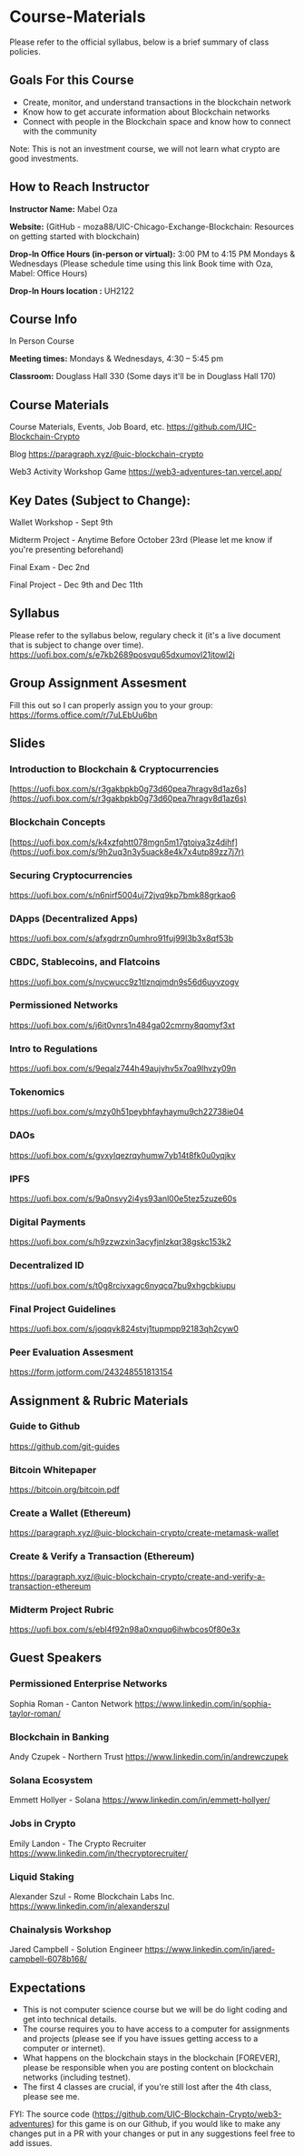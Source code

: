 # Course-Materials
Please refer to the official syllabus, below is a brief summary of class policies. 

## Goals For this Course
- Create, monitor, and understand transactions in the blockchain network
- Know how to get accurate information about Blockchain networks
- Connect with people in the Blockchain space and know how to connect with the community

Note: This is not an investment course, we will not learn what crypto are good investments.

## How to Reach Instructor
**Instructor Name:** Mabel Oza 

**Website:** (GitHub - moza88/UIC-Chicago-Exchange-Blockchain: Resources on getting started with blockchain)

**Drop-In Office Hours (in-person or virtual):** 3:00 PM to 4:15 PM Mondays & Wednesdays (Please schedule time using this link Book time with Oza, Mabel: Office Hours)

**Drop-In Hours location :** UH2122

## Course Info
In Person Course

**Meeting times:** Mondays & Wednesdays, 4:30 – 5:45 pm

**Classroom:** Douglass Hall 330 (Some days it'll be in Douglass Hall 170)

## Course Materials
Course Materials, Events, Job Board, etc.
https://github.com/UIC-Blockchain-Crypto

Blog
https://paragraph.xyz/@uic-blockchain-crypto

Web3 Activity Workshop Game
https://web3-adventures-tan.vercel.app/

## Key Dates (Subject to Change):
Wallet Workshop - Sept 9th

Midterm Project - Anytime Before October 23rd (Please let me know if you're presenting beforehand)

Final Exam - Dec 2nd

Final Project - Dec 9th and Dec 11th

## Syllabus
Please refer to the syllabus below, regulary check it (it's a live document that is subject to change over time). 
https://uofi.box.com/s/e7kb2689posvqu65dxumovl21jtowl2i

## Group Assignment Assesment
Fill this out so I can properly assign you to your group:
https://forms.office.com/r/7uLEbUu6bn

## Slides
### Introduction to Blockchain & Cryptocurrencies
[https://uofi.box.com/s/r3gakbpkb0g73d60pea7hragv8d1az6s](https://uofi.box.com/s/r3gakbpkb0g73d60pea7hragv8d1az6s)

### Blockchain Concepts
[https://uofi.box.com/s/k4xzfqhtt078mgn5m17gtoiya3z4dihf](https://uofi.box.com/s/9h2uq3n3y5uack8e4k7x4utp89zz7j7r)

### Securing Cryptocurrencies
https://uofi.box.com/s/n6nirf5004uj72jvq9kp7bmk88grkao6

### DApps (Decentralized Apps)
https://uofi.box.com/s/afxgdrzn0umhro91fuj99l3b3x8qf53b

### CBDC, Stablecoins, and Flatcoins
https://uofi.box.com/s/nvcwucc9z1tlznqjmdn9s56d6uyvzogv

### Permissioned Networks
https://uofi.box.com/s/j6it0vnrs1n484ga02cmrny8qomyf3xt

### Intro to Regulations
https://uofi.box.com/s/9eqalz744h49aujvhv5x7oa9lhvzy09n

### Tokenomics
https://uofi.box.com/s/mzy0h51peybhfayhaymu9ch22738ie04

### DAOs
https://uofi.box.com/s/gvxylqezrqyhumw7yb14t8fk0u0yqjkv

### IPFS
https://uofi.box.com/s/9a0nsvy2i4ys93anl00e5tez5zuze60s

### Digital Payments
https://uofi.box.com/s/h9zzwzxin3acyfjnlzkqr38gskc153k2

### Decentralized ID
https://uofi.box.com/s/t0g8rcivxagc6nyqcq7bu9xhgcbkiupu

### Final Project Guidelines
https://uofi.box.com/s/joqqvk824stvj1tupmpp92183qh2cyw0

### Peer Evaluation Assesment 
https://form.jotform.com/243248551813154

## Assignment & Rubric Materials
### Guide to Github
https://github.com/git-guides

### Bitcoin Whitepaper
https://bitcoin.org/bitcoin.pdf

### Create a Wallet (Ethereum)
https://paragraph.xyz/@uic-blockchain-crypto/create-metamask-wallet

### Create & Verify a Transaction (Ethereum)
https://paragraph.xyz/@uic-blockchain-crypto/create-and-verify-a-transaction-ethereum

### Midterm Project Rubric
https://uofi.box.com/s/ebl4f92n98a0xnquq6ihwbcos0f80e3x

## Guest Speakers
### Permissioned Enterprise Networks
Sophia Roman - Canton Network
https://www.linkedin.com/in/sophia-taylor-roman/

### Blockchain in Banking
Andy Czupek - Northern Trust
https://www.linkedin.com/in/andrewczupek

### Solana Ecosystem
Emmett Hollyer - Solana
https://www.linkedin.com/in/emmett-hollyer/

### Jobs in Crypto
Emily Landon - The Crypto Recruiter
https://www.linkedin.com/in/thecryptorecruiter/

### Liquid Staking
Alexander Szul - Rome Blockchain Labs Inc.
https://www.linkedin.com/in/alexanderszul

### Chainalysis Workshop
Jared Campbell - Solution Engineer
https://www.linkedin.com/in/jared-campbell-6078b168/

## Expectations
- This is not computer science course but we will be do light coding and get into technical details.
- The course requires you to have access to a computer for assignments and projects (please see if you have issues getting access to a computer or internet).
- What happens on the blockchain stays in the blockchain [FOREVER], please be responsible when you are posting content on blockchain networks (including testnet).
- The first 4 classes are crucial, if you're still lost after the 4th class, please see me. 

 

FYI: The source code (https://github.com/UIC-Blockchain-Crypto/web3-adventures) for this game is on our Github, if you would like to make any changes put in a PR with your changes or put in any suggestions feel free to add issues. 


